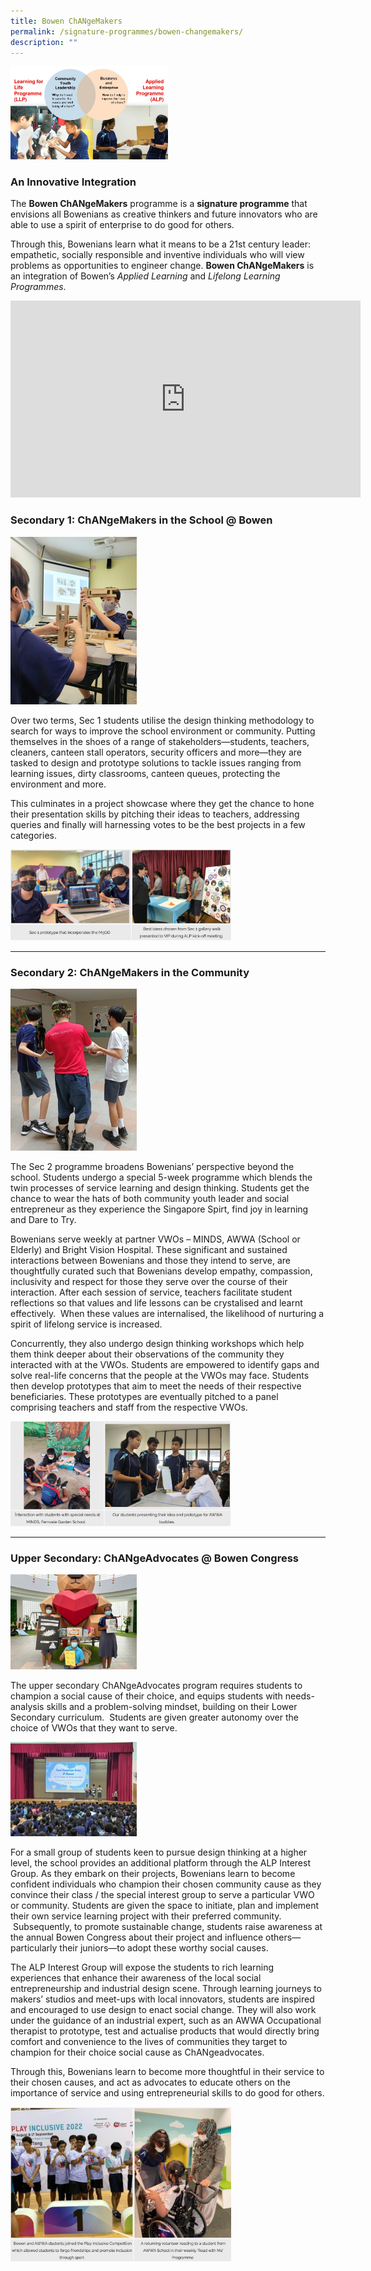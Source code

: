 ```yaml
---
title: Bowen ChANgeMakers
permalink: /signature-programmes/bowen-changemakers/
description: ""
---
```

<img src="/images/ChangeMAkers.jpg" 
     style="width:50%">
### An Innovative Integration

The **Bowen ChANgeMakers** programme is a **signature programme** that envisions all Bowenians as creative thinkers and future innovators who are able to use a spirit of enterprise to do good for others. 

  
Through this, Bowenians learn what it means to be a 21st century leader: empathetic, socially responsible and inventive individuals who will view problems as opportunities to engineer change. **Bowen ChANgeMakers** is an integration of Bowen’s _Applied Learning_ and _Lifelong Learning Programmes_.

<iframe width="560" height="315" src="https://www.youtube.com/embed/KlIBv6wWwV4" title="YouTube video player" frameborder="0" allow="accelerometer; autoplay; clipboard-write; encrypted-media; gyroscope; picture-in-picture; web-share" allowfullscreen></iframe>

### Secondary 1: ChANgeMakers in the School @ Bowen

<img src="/images/ALP%20S1%20Prototyping.jpg" 
     style="width:40%">

Over two terms, Sec 1 students utilise the design thinking methodology to search for ways to improve the school environment or community. Putting themselves in the shoes of a range of stakeholders—students, teachers, cleaners, canteen stall operators, security officers and more—they are tasked to design and prototype solutions to tackle issues ranging from learning issues, dirty classrooms, canteen queues, protecting the environment and more.    

This culminates in a project showcase where they get the chance to hone their presentation skills by pitching their ideas to teachers, addressing queries and finally will harnessing votes to be the best projects in a few categories.

<img src="/images/ALP%20S1.png" 
     style="width:70%">

------
### Secondary 2: ChANgeMakers in the Community

<img src="/images/VIA%20AWWA.jpg" 
     style="width:40%">
		 
The Sec 2 programme broadens Bowenians’ perspective beyond the school. Students undergo a special 5-week programme which blends the twin processes of service learning and design thinking. Students get the chance to wear the hats of both community youth leader and social entrepreneur as they experience the Singapore Spirt, find joy in learning and Dare to Try.   

Bowenians serve weekly at partner VWOs – MINDS, AWWA (School or Elderly) and Bright Vision Hospital. These significant and sustained interactions between Bowenians and those they intend to serve, are thoughtfully curated such that Bowenians develop empathy, compassion, inclusivity and respect for those they serve over the course of their interaction. After each session of service, teachers facilitate student reflections so that values and life lessons can be crystalised and learnt effectively.  When these values are internalised, the likelihood of nurturing a spirit of lifelong service is increased.

Concurrently, they also undergo design thinking workshops which help them think deeper about their observations of the community they interacted with at the VWOs. Students are empowered to identify gaps and solve real-life concerns that the people at the VWOs may face. Students then develop prototypes that aim to meet the needs of their respective beneficiaries. These prototypes are eventually pitched to a panel comprising teachers and staff from the respective VWOs.

<img src="/images/VIA%20Minds.png" 
     style="width:70%">

----
### Upper Secondary: ChANgeAdvocates @ Bowen Congress

<img src="/images/LLP%20Advocacy.jpg" 
     style="width:40%">
		 
The upper secondary ChANgeAdvocates program requires students to champion a social cause of their choice, and equips students with needs-analysis skills and a problem-solving mindset, building on their Lower Secondary curriculum.  Students are given greater autonomy over the choice of VWOs that they want to serve. 

<img src="/images/LLP%20CYP.jpg" 
     style="width:40%">

For a small group of students keen to pursue design thinking at a higher level, the school provides an additional platform through the ALP Interest Group. As they embark on their projects, Bowenians learn to become confident individuals who champion their chosen community cause as they convince their class / the special interest group to serve a particular VWO or community. Students are given the space to initiate, plan and implement their own service learning project with their preferred community.  Subsequently, to promote sustainable change, students raise awareness at the annual Bowen Congress about their project and influence others—particularly their juniors—to adopt these worthy social causes. 

The ALP Interest Group will expose the students to rich learning experiences that enhance their awareness of the local social entrepreneurship and industrial design scene. Through learning journeys to makers’ studios and meet-ups with local innovators, students are inspired and encouraged to use design to enact social change. They will also work under the guidance of an industrial expert, such as an AWWA Occupational therapist to prototype, test and actualise products that would directly bring comfort and convenience to the lives of communities they target to champion for their choice social cause as ChANgeadvocates. 

Through this, Bowenians learn to become more thoughtful in their service to their chosen causes, and act as advocates to educate others on the importance of service and using entrepreneurial skills to do good for others.

<img src="/images/LLP.png" 
     style="width:70%">
		 
